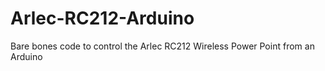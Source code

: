 # Arlec-RC212-Arduino
Bare bones code to control the Arlec RC212 Wireless Power Point from an Arduino
